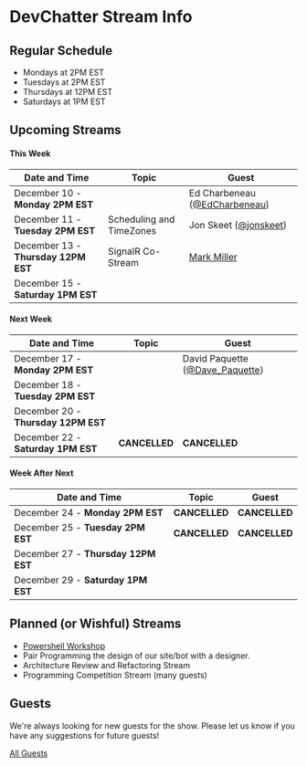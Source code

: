 # DevChatter Stream Info

## Regular Schedule

 - Mondays at 2PM EST
 - Tuesdays at 2PM EST
 - Thursdays at 12PM EST
 - Saturdays at 1PM EST
 

## Upcoming Streams

#### This Week

| Date and Time                   | Topic         | Guest         |
| ------------------------------- | ------------- | ------------- |
| December 10 - **Monday 2PM EST** |  | Ed Charbeneau ([@EdCharbeneau](https://twitter.com/EdCharbeneau)) |
| December 11 - **Tuesday 2PM EST** | Scheduling and TimeZones | Jon Skeet ([@jonskeet](https://twitter.com/jonskeet)) |
| December 13 - **Thursday 12PM EST** | SignalR Co-Stream | [Mark Miller](twitch.tv/CodeRushed) |
| December 15 - **Saturday 1PM EST** |  |  |

#### Next Week

| Date and Time                   | Topic         | Guest         |
| ------------------------------- | ------------- | ------------- |
| December 17 - **Monday 2PM EST** |  | David Paquette ([@Dave_Paquette](https://twitter.com/Dave_Paquette)) |
| December 18 - **Tuesday 2PM EST** |  |  |
| December 20 - **Thursday 12PM EST** |  |  |
| December 22 - **Saturday 1PM EST** | **CANCELLED** | **CANCELLED** |

#### Week After Next

| Date and Time                   | Topic         | Guest         |
| ------------------------------- | ------------- | ------------- |
| December 24 - **Monday 2PM EST** | **CANCELLED** | **CANCELLED** |
| December 25 - **Tuesday 2PM EST** | **CANCELLED** | **CANCELLED** |
| December 27 - **Thursday 12PM EST** |  |  |
| December 29 - **Saturday 1PM EST** |  |  |


## Planned (or Wishful) Streams

 - [Powershell Workshop](https://github.com/DevChatter/StreamInfo/issues/11)
 - Pair Programming the design of our site/bot with a designer.
 - Architecture Review and Refactoring Stream
 - Programming Competition Stream (many guests)

## Guests

We're always looking for new guests for the show. Please let us know if you have any suggestions for future guests!
 
[All Guests](Guests.md)

